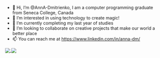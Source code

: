 - 👋 Hi, I’m @AnnA-Dmitrienko, I am a computer programming graduate from Seneca College, Canada
- 👀 I’m interested in using technology to create magic! 
- 🌱 I’m currently completing my last year of studies 
- 💞️ I’m looking to collaborate on creative projects that make our world a better place
- 📫 You can reach me at https://www.linkedin.com/in/anna-dm/

<!---
AnnA-Dmitrienko/AnnA-Dmitrienko is a ✨ special ✨ repository because its `README.md` (this file) appears on your GitHub profile.
You can click the Preview link to take a look at your changes.
--->


<a href="https://github.com/AnnA-Dmitrienko">
 <img align="center" src="https://github-readme-stats-one-flame-97.vercel.app/api/top-langs/?username=AnnA-Dmitrienko&langs_count=10&layout=compact&random=random" />
  
</a>
<a href="https://github.com/AnnA-Dmitrienko">
 <img align="center" src="https://github-readme-stats-one-flame-97.vercel.app/api?username=AnnA-Dmitrienko&count_private=true&show_icons=true&theme=transparent&random=random" />
</a>
